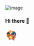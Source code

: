 ![image]({/img/assets/cpu(1).svg})

### Hi there 👋

<img src="/img/assets/charizard.gif" width='40px' height='40px'>

<!--
**renan-nixdorf/renan-nixdorf** is a ✨ _special_ ✨ repository because its `README.md` (this file) appears on your GitHub profile.

Here are some ideas to get you started:

- 🔭 I’m currently working on ...
- 🌱 I’m currently learning ...
- 👯 I’m looking to collaborate on ...
- 🤔 I’m looking for help with ...
- 💬 Ask me about ...
- 📫 How to reach me: ...
- 😄 Pronouns: ...
- ⚡ Fun fact: ...
-->
